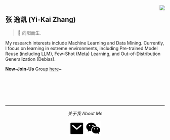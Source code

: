 <a href="#">
<img align="right" src='https://github-readme-stats.vercel.app/api?username=ZhangYikaii&show_icons=true'>
</a>

## 张 逸凯 (Yi-Kai Zhang)

> :rice: 向阳而生.

My research interests include Machine Learning and Data Mining. Currently, I focus on learning in extreme environments, including Pre-trained Model Reuse (including LLM), Few-Shot (Meta) Learning, and Out-of-Distribution Generalization (Debias).

**Now-Join-Us** Group [here](https://github.com/Now-Join-Us)~

&nbsp;

&nbsp;

&nbsp;

<hr>
<p align="center">
  <i>关于我 About Me</i>
  <p align="center">
    <a href="mailto:zhangyk@lamda.nju.edu.cn" alt="Contact me"><img src="https://raw.githubusercontent.com/ZhangYikaii/ZhangYikaii/main/assets/mail-fill.svg"></a>
    <a href="cifar10" alt="WeChat"><img src="https://raw.githubusercontent.com/ZhangYikaii/ZhangYikaii/main/assets/wechat-fill.svg"></a>
  </p>
</p>
